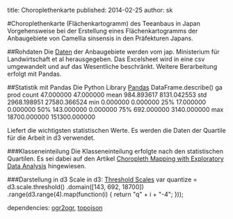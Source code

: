 title: Choroplethenkarte 
published: 2014-02-25
author: sk

#Choroplethenkarte (Flächenkartogramm) des Teeanbaus in Japan
Vorgehensweise bei der Erstellung eines Flächenkartogramms der Anbaugebiete von Camellia sinsensis in den Präfekturen Japans.

##Rohdaten
Die [Daten](http://www.maff.go.jp/e/tokei/kikaku/nenji_e/87nenji/index.html#nse004) der Anbaugebiete werden vom jap. Ministerium für Landwirtschaft et al herausgegeben. Das Excelsheet wird in eine csv umgewandelt und auf das Wesentliche beschränkt. Weitere Berarbeitung erfolgt mit Pandas.

##Statistik mit Pandas
Die Python Library [Pandas]()
		DataFrame.describe() 
		                 ga           prod
		count     47.000000      47.000000
		mean     984.893617    8131.042553
		std     2968.198951   27580.366524
		min        0.000000       0.000000
		25%       17.000000       0.000000
		50%      143.000000       0.000000
		75%      692.000000    3140.000000
		max    18700.000000  151300.000000

Liefert die wichtigsten statistischen Werte. Es werden die Daten der Quartile für die Arbeit in d3 verwendet.

###Klasseneinteilung
Die Klasseneinteilung erfolgte nach den statistischen Quartilen. Es sei dabei auf den Artikel [Choropleth Mapping with Exploratory Data Analysis](http://www.directionsmag.com/articles/choropleth-mapping-with-exploratory-data-analysis/123579) hingewiesen.

###Darstellung in d3
Scale in d3: [Threshold Scales](https://github.com/mbostock/d3/wiki/Quantitative-Scales#wiki-threshold-scales)
		var quantize = d3.scale.threshold()
.domain([143, 692, 18700])
.range(d3.range(4).map(function(i) {  return "q" + i + "-4";  }));

dependencies: [ogr2ogr](http://www.gdal.org/ogr2ogr.html), [topojson](https://github.com/mbostock/topojson/wiki/Command-Line-Reference)
